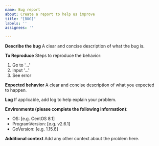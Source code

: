 ```yaml
---
name: Bug report
about: Create a report to help us improve
title: "[BUG]"
labels: ''
assignees: ''

---
```


**Describe the bug**
A clear and concise description of what the bug is.

**To Reproduce**
Steps to reproduce the behavior:
1. Go to '...'
2. Input '...'
3. See error

**Expected behavior**
A clear and concise description of what you expected to happen.

**Log**
If applicable, add log to help explain your problem.

**Environments (please complete the following information):**
 - OS: [e.g. CentOS 8.1]
 - ProgramVersion: [e.g. v2.6.1]
 - GoVersion: [e.g. 1.15.6]

**Additional context**
Add any other context about the problem here.
